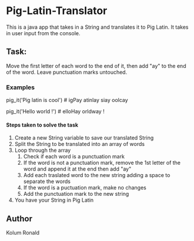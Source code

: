# Pig-Latin-Translator
This is a java app that takes in a String and translates it to Pig Latin. It takes in user input from the console.

## Task: 
Move the first letter of each word to the end of it, then add "ay" to the end of the word. Leave punctuation marks untouched.

### Examples
pig_it('Pig latin is cool') # igPay atinlay siay oolcay

pig_it('Hello world !')     # elloHay orldway !

#### Steps taken to solve the task
1. Create a new String variable to save our translated String
2. Split the String to be translated into an array of words
3. Loop through the array
    1. Check if each word is a punctuation mark
    2. If the word is not a punctuation mark, remove the 1st letter of the word and append it at the end then add "ay"
    3. Add each traslated word to the new string adding a space to separate the words
    4. If the word is a puctuation mark, make no changes
    5. Add the punctuation mark to the new string
4. You have your String in Pig Latin

## Author
Kolum Ronald
